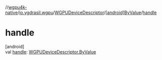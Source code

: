//[wgpu4k-native](../../../../index.md)/[io.ygdrasil.wgpu](../../index.md)/[WGPUDeviceDescriptor](../index.md)/[[android]ByValue](index.md)/[handle](handle.md)

# handle

[android]\
val [handle](handle.md): [WGPUDeviceDescriptor.ByValue](../../../io.ygdrasil.wgpu.android/-w-g-p-u-device-descriptor/-by-value/index.md)